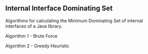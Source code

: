 ## Internal Interface Dominating Set


Algorithms for calculating the Minimum Dominating Set of internal interfaces of a Java library.

Algorithm 1 - Brute Force

Algorithm 2 - Greedy Heuristic




